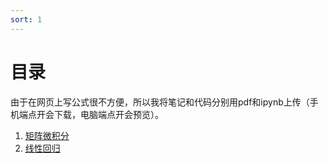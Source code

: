```yaml
---
sort: 1
---  
```



# 目录  
由于在网页上写公式很不方便，所以我将笔记和代码分别用pdf和ipynb上传（手机端点开会下载，电脑端点开会预览）。  
1. [矩阵微积分](https://yz14.github.io/main/fd2/mc.pdf)  
2. [线性回归](https://yz14.github.io/main/fd2/mc.pdf)
